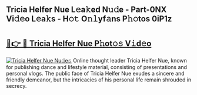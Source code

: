 ## Tricia Helfer Nue L𝚎a𝚔ed N𝚞𝚍e - Part-0NX Vi𝚍𝚎o L𝚎a𝚔s - H𝚘𝚝 O𝚗𝚕yf𝚊ns P𝚑𝚘tos 0iP1z

# <h2><a href="http://kf8a7g.oniu.top/?m=Tricia+Helfer+Nue">🔗👉 🔴 Tricia Helfer Nue P𝚑ot𝚘𝚜 V𝚒d𝚎o</a></h2>

[![Tricia Helfer Nue Nu𝚍e𝚜](https://i.imgur.com/0qMVB7G.gif)](http://kf8a7g.oniu.top/?m=Tricia+Helfer+Nue)
Online thought leader Tricia Helfer Nue, known for publishing dance and lifestyle material, consisting of presentations and personal vlogs. The public face of Tricia Helfer Nue exudes a sincere and friendly demeanor, but the intricacies of his personal life remain shrouded in secrecy.  
